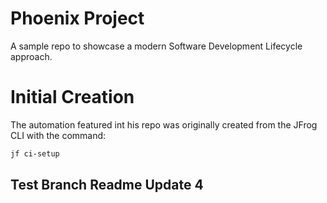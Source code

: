 # Phoenix Project
A sample repo to showcase a modern Software Development Lifecycle approach.

# Initial Creation
The automation featured int his repo was originally created from the JFrog CLI with the command:
```bash
jf ci-setup
```

## Test Branch Readme Update 4
